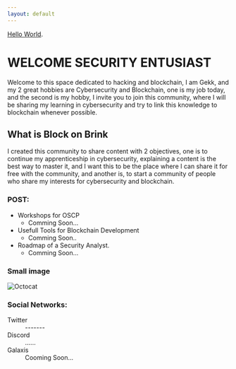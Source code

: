 ```yaml
---
layout: default
---
```

[Hello World](./posts/hello_world.html).

# WELCOME SECURITY ENTUSIAST

Welcome to this space dedicated to hacking and blockchain, I am Gekk, and my 2 great hobbies are Cybersecurity and Blockchain, one is my job today, and the second is my hobby, I invite you to join this community, where I will be sharing my learning in cybersecurity and try to link this knowledge to blockchain whenever possible.


## What is Block on Brink 

I created this community to share content with 2 objectives, one is to continue my apprenticeship in cybersecurity, explaining a content is the best way to master it, and I want this to be the place where I can share it for free with the community, and another is, to start a community of people who share my interests for cybersecurity and blockchain.



### POST:

- Workshops for OSCP
  - Comming Soon...
- Usefull Tools for Blockchain Development
  - Comming Soon..
- Roadmap of a Security Analyst.
  - Comming Soon...


### Small image

![Octocat](https://github.githubassets.com/images/icons/emoji/octocat.png)



### Social Networks:

<dl>
<dt>Twitter</dt>
<dd>-------</dd>
<dt>Discord</dt>
<dd>......</dd>
<dt>Galaxis</dt>
<dd>Cooming Soon...</dd>


</dl>

